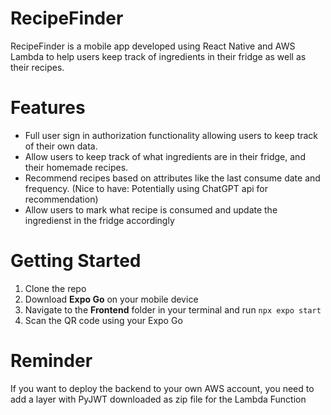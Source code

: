 # RecipeFinder
RecipeFinder is a mobile app developed using React Native and AWS Lambda to help users keep track of ingredients in their fridge as well as their recipes. 
# Features
* Full user sign in authorization functionality allowing users to keep track of their own data.
* Allow users to keep track of what ingredients are in their fridge, and their homemade recipes.
* Recommend recipes based on attributes like the last consume date and frequency. (Nice to have: Potentially using ChatGPT api for recommendation)
* Allow users to mark what recipe is consumed and update the ingredienst in the fridge accordingly
# Getting Started
1. Clone the repo
2. Download **Expo Go** on your mobile device
3. Navigate to the **Frontend** folder in your terminal and run `npx expo start`
4. Scan the QR code using your Expo Go
# Reminder
If you want to deploy the backend to your own AWS account, you need to add a layer with PyJWT downloaded as zip file for the Lambda Function
